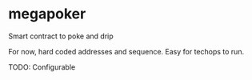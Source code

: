 # megapoker
Smart contract to poke and drip

For now, hard coded addresses and sequence. Easy for techops to run.

TODO: Configurable
